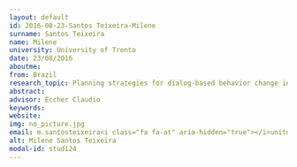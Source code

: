 ```yaml
---
layout: default 
id: 2016-08-23-Santos Teixeira-Milene
surname: Santos Teixeira
name: Milene
university: University of Trento
date: 23/08/2016
aboutme: 
from: Brazil
research_topic: Planning strategies for dialog-based behavior change interventions
abstract: 
advisor: Eccher Claudio
keywords: 
website: 
img: no_picture.jpg
email: m.santosteixeira<i class="fa fa-at" aria-hidden="true"></i>unitn.it
alt: Milene Santos Teixeira
modal-id: stud124
---
```

